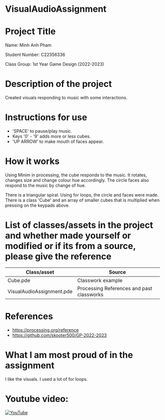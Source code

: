 # VisualAudioAssignment
 
 # Project Title

Name: Minh Anh Pham

Student Number: C22356336

Class Group: 1st Year Game Design (2022-2023)

# Description of the project
Created visuals responding to music with some interactions.

# Instructions for use
- 'SPACE' to pause/play music.
- Keys '0' - '9' adds more or less cubes.
- 'UP ARROW' to make mouth of faces appear.

# How it works
Using Minim in processing, the cube responds to the music. It rotates, changes size and change colour hue accordingly. The circle faces also respond to the music by change of hue. 

There is a triangular spiral. Using for loops, the circle and faces were made. There is a class 'Cube' and an array of smaller cubes that is multiplied when pressing on the keypads above.

# List of classes/assets in the project and whether made yourself or modified or if its from a source, please give the reference

| Class/asset | Source |
|-----------|-----------|
| Cube.pde | Classwork example |
| VisualAudioAssignment.pde | Processing References and past classworks |

# References
- https://processing.org/reference
- https://github.com/skooter500/GP-2022-2023

# What I am most proud of in the assignment
I like the visuals. I used a lot of for loops.

# Youtube video:

[![YouTube](http://img.youtube.com/vi/19K0dy3k4ug.jpg)](https://www.youtube.com/watch?v=19K0dy3k4ug)


